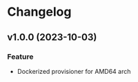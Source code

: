 # Changelog

<!--next-version-placeholder-->

## v1.0.0 (2023-10-03)
### Feature
* Dockerized provisioner for AMD64 arch
